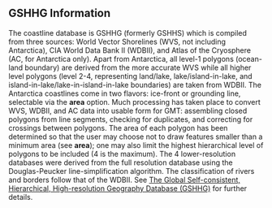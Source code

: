 GSHHG Information
-----------------

The coastline database is GSHHG (formerly GSHHS) which is compiled from three sources:
World Vector Shorelines (WVS, not including Antarctica), CIA World Data Bank II (WDBII),
and Atlas of the Cryosphere (AC, for Antarctica only).  Apart from Antarctica, all level-1
polygons (ocean-land boundary) are derived from the more accurate WVS while all higher level
polygons (level 2-4, representing land/lake, lake/island-in-lake, and island-in-lake/lake-in-island-in-lake boundaries)
are taken from WDBII.  The Antarctica coastlines come in two flavors: ice-front or grounding
line, selectable via the **area** option.  Much processing has taken place to convert WVS,
WDBII, and AC data into usable form for GMT: assembling closed polygons from line segments,
checking for duplicates, and correcting for crossings between polygons. The area of each
polygon has been determined so that the user may choose not to draw features smaller than a
minimum area (see **area**); one may also limit the highest hierarchical level of polygons
to be included (4 is the maximum). The 4 lower-resolution databases were derived from the
full resolution database using the Douglas-Peucker line-simplification algorithm. The
classification of rivers and borders follow that of the WDBII. See
[The Global Self-consistent, Hierarchical, High-resolution Geography Database (GSHHG)](https://github.com/GenericMappingTools/gshhg-gmt#readme) for further details.
